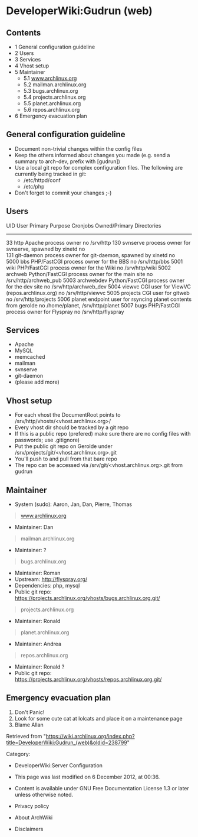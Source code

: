 DeveloperWiki:Gudrun (web)
==========================

Contents
--------

-   1 General configuration guideline
-   2 Users
-   3 Services
-   4 Vhost setup
-   5 Maintainer
    -   5.1 www.archlinux.org
    -   5.2 mailman.archlinux.org
    -   5.3 bugs.archlinux.org
    -   5.4 projects.archlinux.org
    -   5.5 planet.archlinux.org
    -   5.6 repos.archlinux.org
-   6 Emergency evacuation plan

General configuration guideline
-------------------------------

-   Document non-trivial changes within the config files
-   Keep the others informed about changes you made (e.g. send a summary
    to arch-dev, prefix with [gudrun])
-   Use a local git repo for complex configuration files. The following
    are currently being tracked in git:
    -   /etc/httpd/conf
    -   /etc/php
-   Don't forget to commit your changes ;-)

Users
-----

  UID    User         Primary Purpose                                           Cronjobs   Owned/Primary Directories
  ------ ------------ --------------------------------------------------------- ---------- --------------------------------
  33     http         Apache process owner                                      no         /srv/http
  130    svnserve     process owner for svnserve, spawned by xinetd             no         
  131    git-daemon   process owner for git-daemon, spawned by xinetd           no         
  5000   bbs          PHP/FastCGI process owner for the BBS                     no         /srv/http/bbs
  5001   wiki         PHP/FastCGI process owner for the Wiki                    no         /srv/http/wiki
  5002   archweb      Python/FastCGI process owner for the main site            no         /srv/http/archweb_pub
  5003   archwebdev   Python/FastCGI process owner for the dev site             no         /srv/http/archweb_dev
  5004   viewvc       CGI user for ViewVC (repos.archlinux.org)                 no         /srv/http/viewvc
  5005   projects     CGI user for gitweb                                       no         /srv/http/projects
  5006   planet       endpoint user for rsyncing planet contents from gerolde   no         /home/planet, /srv/http/planet
  5007   bugs         PHP/FastCGI process owner for Flyspray                    no         /srv/http/flyspray

Services
--------

-   Apache
-   MySQL
-   memcached
-   mailman
-   svnserve
-   git-daemon
-   (please add more)

Vhost setup
-----------

-   For each vhost the DocumentRoot points to
    /srv/http/vhosts/<vhost.archlinux.org>/
-   Every vhost dir should be tracked by a git repo
-   If this is a public repo (prefered) make sure there are no config
    files with passwords; use .gitignore)
-   Put the public git repo on Gerolde under
    /srv/projects/git/<vhost.archlinux.org>.git
-   You'll push to and pull from that bare repo
-   The repo can be accessed via /srv/git/<vhost.archlinux.org>.git from
    gudrun

Maintainer
----------

-   System (sudo): Aaron, Jan, Dan, Pierre, Thomas

> www.archlinux.org

-   Maintainer: Dan

> mailman.archlinux.org

-   Maintainer: ?

> bugs.archlinux.org

-   Maintainer: Roman
-   Upstream: http://flyspray.org/
-   Dependencies: php, mysql
-   Public git repo:
    https://projects.archlinux.org/vhosts/bugs.archlinux.org.git/

> projects.archlinux.org

-   Maintainer: Ronald

> planet.archlinux.org

-   Maintainer: Andrea

> repos.archlinux.org

-   Maintainer: Ronald ?
-   Public git repo:
    https://projects.archlinux.org/vhosts/repos.archlinux.org.git/

Emergency evacuation plan
-------------------------

1.  Don't Panic!
2.  Look for some cute cat at lolcats and place it on a maintenance page
3.  Blame Allan

Retrieved from
"https://wiki.archlinux.org/index.php?title=DeveloperWiki:Gudrun_(web)&oldid=238799"

Category:

-   DeveloperWiki:Server Configuration

-   This page was last modified on 6 December 2012, at 00:36.
-   Content is available under GNU Free Documentation License 1.3 or
    later unless otherwise noted.
-   Privacy policy
-   About ArchWiki
-   Disclaimers
